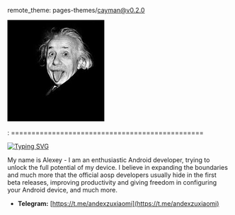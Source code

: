 remote_theme: pages-themes/cayman@v0.2.0

![Android-Sudo-Global](https://raw.githubusercontent.com/android-sudo/.github.io/main/profile/sudo.png)

 : ===============================================


[![Typing SVG](https://readme-typing-svg.herokuapp.com?font=Fira+Code&pause=1000&color=0CC9FF&multiline=true&random=true&width=435&lines=!+Hi+there+android+sudo+global%F0%9F%91%8B)](https://git.io/typing-svg)


My name is Alexey - I am an enthusiastic Android developer, trying to unlock the full potential of my device. I believe in expanding the boundaries and much more that the official aosp developers usually hide in the first beta releases, improving productivity and giving freedom in configuring your Android device, and much more.


* **Telegram:** [https://t.me/andexzuxiaomi](https://t.me/andexzuxiaomi) 
